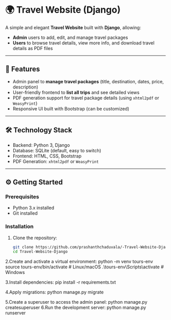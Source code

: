 # 🌍 Travel Website (Django)

A simple and elegant **Travel Website** built with **Django**, allowing:

- **Admin** users to add, edit, and manage travel packages  
- **Users** to browse travel details, view more info, and download travel details as PDF files

---

## 🚀 Features

- Admin panel to **manage travel packages** (title, destination, dates, price, description)
- User-friendly frontend to **list all trips** and see detailed views
- PDF generation support for travel package details (using `xhtml2pdf` or `WeasyPrint`)
- Responsive UI built with Bootstrap (can be customized)

---

## 🛠️ Technology Stack

- Backend: Python 3, Django
- Database: SQLite (default, easy to switch)
- Frontend: HTML, CSS, Bootstrap
- PDF Generation: `xhtml2pdf` or `WeasyPrint`

---

## ⚙️ Getting Started

### Prerequisites

- Python 3.x installed
- Git installed

### Installation

1. Clone the repository:

   ```bash
   git clone https://github.com/prashanthchaduvala/-Travel-Website-Django-.git
   cd Travel-Website-Django
2.Create and activate a virtual environment:
  python -m venv tours-env
  source tours-env/bin/activate   # Linux/macOS
  .\tours-env\Scripts\activate    # Windows

3.Install dependencies:
  pip install -r requirements.txt

4.Apply migrations:
  python manage.py migrate

5.Create a superuser to access the admin panel:
  python manage.py createsuperuser
6.Run the development server: 
  python manage.py runserver

